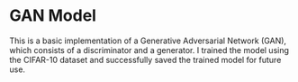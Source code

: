 # GAN Model
This is a basic implementation of a Generative Adversarial Network (GAN), which consists of a discriminator and a generator. I trained the model using the CIFAR-10 dataset and successfully saved the trained model for future use.
